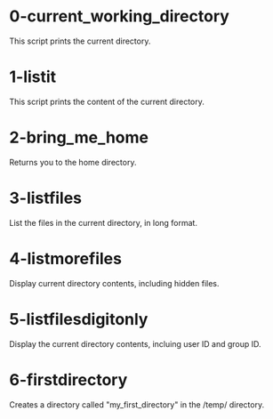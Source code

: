 # 0-current_working_directory
This script prints the current directory.

# 1-listit
This script prints the content of the current directory.

# 2-bring_me_home
Returns you to the home directory.

# 3-listfiles
List the files in the current directory, in long format.

# 4-listmorefiles
Display current directory contents, including hidden files.

# 5-listfilesdigitonly
Display the current directory contents, incluing user ID and group ID.

# 6-firstdirectory
Creates a directory called "my_first_directory" in the /temp/ directory.